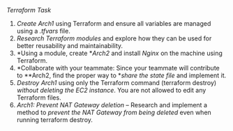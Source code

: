 *Terraform Task*  

1. *Create Arch1* using Terraform and ensure all variables are managed using a *.tfvars* file.  
2. *Research Terraform modules* and explore how they can be used for better reusability and maintainability.  
3. *Using a module, create **Arch2* and install *Nginx* on the machine using Terraform.  
4. *Collaborate with your teammate: Since your teammate will contribute to **Arch2, find the proper way to **share the state file* and implement it.  
5. *Destroy Arch1* using only the Terraform command (terraform destroy) *without deleting the EC2 instance*. You are not allowed to edit any Terraform files.  
6. *Arch1: Prevent NAT Gateway deletion* – Research and implement a method to *prevent the NAT Gateway from being deleted* even when running terraform destroy.
